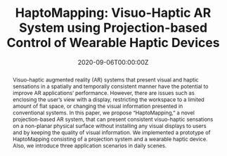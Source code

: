 ---
title: "HaptoMapping: Visuo-Haptic AR System using Projection-based Control of Wearable Haptic Devices"
authors:
- Yamato Miyatake
- Takefumi Hiraki
- Tomosuke Maeda
- Daisuke Iwai
- Kosuke Sato

date: "2020-09-06T00:00:00Z"
doi: "10.1145/3415255.3422891"

# Schedule page publish date (NOT publication's date).
publishDate: "2020-10-04T00:00:00Z"

# Publication type.
# Legend: 
# 0 = Uncategorized
# 1 = Journal paper 
# 2 = Journal JP
# 3 = Conference Oral
# 4 = Conference demo
# 5 = Conference jp
# 6 = Book
# 7 = Book section
# 8 = Patent
publication_types: ["4"]

# Publication name and optional abbreviated publication name.
publication: "In ACM SIGGRAPH Asia 2020 Emerging Technologies"
# publication_short: EuroHaptics 2020

abstract: Visuo-haptic augmented reality (AR) systems that present visual and haptic sensations in a spatially and temporally consistent manner have the potential to improve AR applications’ performance. However, there are issues such as enclosing the user’s view with a display, restricting the workspace to a limited amount of flat space, or changing the visual information presented in conventional systems. In this paper, we propose “HaptoMapping,” a novel projection-based AR system, that can present consistent visuo-haptic sensations on a non-planar physical surface without installing any visual displays to users and by keeping the quality of visual information. We implemented a prototype of HaptoMapping consisting of a projection system and a wearable haptic device. Also, we introduce three application scenarios in daily scenes.

# Summary. An optional shortened abstract.
summary: 
tags:
- "Conference paper - Demo"
featured: true
url_pdf: "https://www.miyatakeyama.to/publication/conference/2020/SIGGRAPHAsia/SIGGRAPHAsia2020_HaptoMapping.pdf"

# Featured image
# To use, add an image named `featured.jpg/png` to your page's folder. 


# Associated Projects (optional).
#   Associate this publication with one or more of your projects.
#   Simply enter your project's folder or file name without extension.
#   E.g. `internal-project` references `content/project/internal-project/index.md`.
#   Otherwise, set `projects: []`.
projects:
- HaptoMapping

# Slides (optional).
#   Associate this publication with Markdown slides.
#   Simply enter your slide deck's filename without extension.
#   E.g. `slides: "example"` references `content/slides/example/index.md`.
#   Otherwise, set `slides: ""`.
# slides: example
---